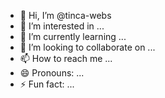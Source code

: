 - 👋 Hi, I’m @tinca-webs
- 👀 I’m interested in ...
- 🌱 I’m currently learning ...
- 💞️ I’m looking to collaborate on ...
- 📫 How to reach me ...
- 😄 Pronouns: ...
- ⚡ Fun fact: ...

<!---
tinca-webs/comic-soporte is a ✨ special ✨ repository because its `README.md` (this file) appears on your GitHub profile.
You can click the Preview link to take a look at your changes.
--->

